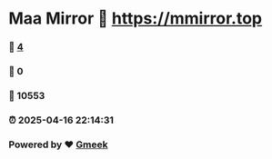 # Maa Mirror :link: https://mmirror.top 
### :page_facing_up: [4](https://mmirror.top/tag.html) 
### :speech_balloon: 0 
### :hibiscus: 10553 
### :alarm_clock: 2025-04-16 22:14:31 
### Powered by :heart: [Gmeek](https://github.com/Meekdai/Gmeek)
